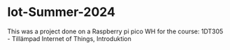 # Iot-Summer-2024
This was a project done on a Raspberry pi pico WH for the course: 1DT305 - Tillämpad Internet of Things, Introduktion 
